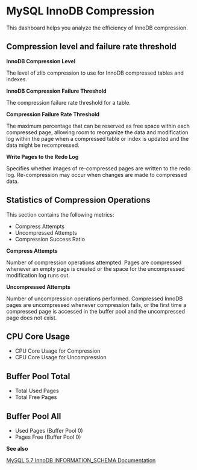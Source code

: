 # MySQL InnoDB Compression

This dashboard helps you analyze the efficiency of InnoDB compression.

## Compression level and failure rate threshold

**InnoDB Compression Level**

The level of zlib compression to use for InnoDB compressed tables and indexes.

**InnoDB Compression Failure Threshold**

The compression failure rate threshold for a table.

**Compression Failure Rate Threshold**

The maximum percentage that can be reserved as free space within each compressed
page, allowing room to reorganize the data and modification log within the page
when a compressed table or index is updated and the data might be recompressed.

**Write Pages to the Redo Log**

Specifies whether images of re-compressed pages are written to the redo
log. Re-compression may occur when changes are made to compressed data.

## Statistics of Compression Operations

This section contains the following metrics:

* Compress Attempts
* Uncompressed Attempts
* Compression Success Ratio

**Compress Attempts**

Number of compression operations attempted. Pages are compressed whenever an
empty page is created or the space for the uncompressed modification log runs
out.

**Uncompressed Attempts**

Number of uncompression operations performed. Compressed InnoDB pages are
uncompressed whenever compression fails, or the first time a compressed page is
accessed in the buffer pool and the uncompressed page does not exist.

## CPU Core Usage

* CPU Core Usage for Compression
* CPU Core Usage for Uncompression

## Buffer Pool Total

* Total Used Pages
* Total Free Pages

## Buffer Pool All

* Used Pages (Buffer Pool 0)
* Pages Free (Buffer Pool 0)

**See also**

[MySQL 5.7 InnoDB INFORMATION_SCHEMA Documentation](https://dev.mysql.com/doc/refman/5.7/en/innodb-information-schema-compression-tables.html)
